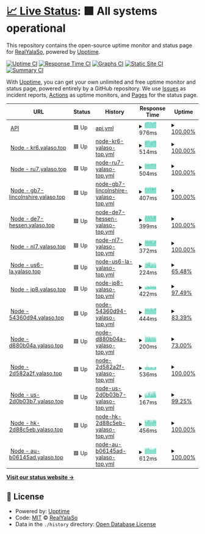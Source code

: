 # [📈 Live Status](https://status.yalaso.top): <!--live status--> **🟩 All systems operational**

This repository contains the open-source uptime monitor and status page for [RealYalaSo](https://status.yalaso.top), powered by [Upptime](https://github.com/upptime/upptime).

[![Uptime CI](https://github.com/RealYalaSo/status/workflows/Uptime%20CI/badge.svg)](https://github.com/RealYalaSo/status/actions?query=workflow%3A%22Uptime+CI%22)
[![Response Time CI](https://github.com/RealYalaSo/status/workflows/Response%20Time%20CI/badge.svg)](https://github.com/RealYalaSo/status/actions?query=workflow%3A%22Response+Time+CI%22)
[![Graphs CI](https://github.com/RealYalaSo/status/workflows/Graphs%20CI/badge.svg)](https://github.com/RealYalaSo/status/actions?query=workflow%3A%22Graphs+CI%22)
[![Static Site CI](https://github.com/RealYalaSo/status/workflows/Static%20Site%20CI/badge.svg)](https://github.com/RealYalaSo/status/actions?query=workflow%3A%22Static+Site+CI%22)
[![Summary CI](https://github.com/RealYalaSo/status/workflows/Summary%20CI/badge.svg)](https://github.com/RealYalaSo/status/actions?query=workflow%3A%22Summary+CI%22)

With [Upptime](https://upptime.js.org), you can get your own unlimited and free uptime monitor and status page, powered entirely by a GitHub repository. We use [Issues](https://github.com/RealYalaSo/status/issues) as incident reports, [Actions](https://github.com/RealYalaSo/status/actions) as uptime monitors, and [Pages](https://status.yalaso.top) for the status page.

<!--start: status pages-->
<!-- This summary is generated by Upptime (https://github.com/upptime/upptime) -->
<!-- Do not edit this manually, your changes will be overwritten -->
<!-- prettier-ignore -->
| URL | Status | History | Response Time | Uptime |
| --- | ------ | ------- | ------------- | ------ |
| <img alt="" src="https://favicons.githubusercontent.com/api.yalaso.top" height="13"> [API](https://api.yalaso.top/api/v1/ping) | 🟩 Up | [api.yml](https://github.com/superrr-vpn/status/commits/HEAD/history/api.yml) | <details><summary><img alt="Response time graph" src="./graphs/api/response-time-week.png" height="20"> 976ms</summary><br><a href="https://status.yalaso.top/history/api"><img alt="Response time 1001" src="https://img.shields.io/endpoint?url=https%3A%2F%2Fraw.githubusercontent.com%2Fsuperrr-vpn%2Fstatus%2FHEAD%2Fapi%2Fapi%2Fresponse-time.json"></a><br><a href="https://status.yalaso.top/history/api"><img alt="24-hour response time 1031" src="https://img.shields.io/endpoint?url=https%3A%2F%2Fraw.githubusercontent.com%2Fsuperrr-vpn%2Fstatus%2FHEAD%2Fapi%2Fapi%2Fresponse-time-day.json"></a><br><a href="https://status.yalaso.top/history/api"><img alt="7-day response time 976" src="https://img.shields.io/endpoint?url=https%3A%2F%2Fraw.githubusercontent.com%2Fsuperrr-vpn%2Fstatus%2FHEAD%2Fapi%2Fapi%2Fresponse-time-week.json"></a><br><a href="https://status.yalaso.top/history/api"><img alt="30-day response time 1001" src="https://img.shields.io/endpoint?url=https%3A%2F%2Fraw.githubusercontent.com%2Fsuperrr-vpn%2Fstatus%2FHEAD%2Fapi%2Fapi%2Fresponse-time-month.json"></a><br><a href="https://status.yalaso.top/history/api"><img alt="1-year response time 1001" src="https://img.shields.io/endpoint?url=https%3A%2F%2Fraw.githubusercontent.com%2Fsuperrr-vpn%2Fstatus%2FHEAD%2Fapi%2Fapi%2Fresponse-time-year.json"></a></details> | <details><summary><a href="https://status.yalaso.top/history/api">100.00%</a></summary><a href="https://status.yalaso.top/history/api"><img alt="All-time uptime 99.96%" src="https://img.shields.io/endpoint?url=https%3A%2F%2Fraw.githubusercontent.com%2Fsuperrr-vpn%2Fstatus%2FHEAD%2Fapi%2Fapi%2Fuptime.json"></a><br><a href="https://status.yalaso.top/history/api"><img alt="24-hour uptime 100.00%" src="https://img.shields.io/endpoint?url=https%3A%2F%2Fraw.githubusercontent.com%2Fsuperrr-vpn%2Fstatus%2FHEAD%2Fapi%2Fapi%2Fuptime-day.json"></a><br><a href="https://status.yalaso.top/history/api"><img alt="7-day uptime 100.00%" src="https://img.shields.io/endpoint?url=https%3A%2F%2Fraw.githubusercontent.com%2Fsuperrr-vpn%2Fstatus%2FHEAD%2Fapi%2Fapi%2Fuptime-week.json"></a><br><a href="https://status.yalaso.top/history/api"><img alt="30-day uptime 100.00%" src="https://img.shields.io/endpoint?url=https%3A%2F%2Fraw.githubusercontent.com%2Fsuperrr-vpn%2Fstatus%2FHEAD%2Fapi%2Fapi%2Fuptime-month.json"></a><br><a href="https://status.yalaso.top/history/api"><img alt="1-year uptime 99.96%" src="https://img.shields.io/endpoint?url=https%3A%2F%2Fraw.githubusercontent.com%2Fsuperrr-vpn%2Fstatus%2FHEAD%2Fapi%2Fapi%2Fuptime-year.json"></a></details>
| <img alt="" src="https://favicons.githubusercontent.com/kr6.yalaso.top" height="13"> [Node - kr6.yalaso.top](http://kr6.yalaso.top/api/v1/ping) | 🟩 Up | [node-kr6-yalaso-top.yml](https://github.com/superrr-vpn/status/commits/HEAD/history/node-kr6-yalaso-top.yml) | <details><summary><img alt="Response time graph" src="./graphs/node-kr6-yalaso-top/response-time-week.png" height="20"> 514ms</summary><br><a href="https://status.yalaso.top/history/node-kr6-yalaso-top"><img alt="Response time 543" src="https://img.shields.io/endpoint?url=https%3A%2F%2Fraw.githubusercontent.com%2Fsuperrr-vpn%2Fstatus%2FHEAD%2Fapi%2Fnode-kr6-yalaso-top%2Fresponse-time.json"></a><br><a href="https://status.yalaso.top/history/node-kr6-yalaso-top"><img alt="24-hour response time 524" src="https://img.shields.io/endpoint?url=https%3A%2F%2Fraw.githubusercontent.com%2Fsuperrr-vpn%2Fstatus%2FHEAD%2Fapi%2Fnode-kr6-yalaso-top%2Fresponse-time-day.json"></a><br><a href="https://status.yalaso.top/history/node-kr6-yalaso-top"><img alt="7-day response time 514" src="https://img.shields.io/endpoint?url=https%3A%2F%2Fraw.githubusercontent.com%2Fsuperrr-vpn%2Fstatus%2FHEAD%2Fapi%2Fnode-kr6-yalaso-top%2Fresponse-time-week.json"></a><br><a href="https://status.yalaso.top/history/node-kr6-yalaso-top"><img alt="30-day response time 531" src="https://img.shields.io/endpoint?url=https%3A%2F%2Fraw.githubusercontent.com%2Fsuperrr-vpn%2Fstatus%2FHEAD%2Fapi%2Fnode-kr6-yalaso-top%2Fresponse-time-month.json"></a><br><a href="https://status.yalaso.top/history/node-kr6-yalaso-top"><img alt="1-year response time 543" src="https://img.shields.io/endpoint?url=https%3A%2F%2Fraw.githubusercontent.com%2Fsuperrr-vpn%2Fstatus%2FHEAD%2Fapi%2Fnode-kr6-yalaso-top%2Fresponse-time-year.json"></a></details> | <details><summary><a href="https://status.yalaso.top/history/node-kr6-yalaso-top">100.00%</a></summary><a href="https://status.yalaso.top/history/node-kr6-yalaso-top"><img alt="All-time uptime 99.98%" src="https://img.shields.io/endpoint?url=https%3A%2F%2Fraw.githubusercontent.com%2Fsuperrr-vpn%2Fstatus%2FHEAD%2Fapi%2Fnode-kr6-yalaso-top%2Fuptime.json"></a><br><a href="https://status.yalaso.top/history/node-kr6-yalaso-top"><img alt="24-hour uptime 100.00%" src="https://img.shields.io/endpoint?url=https%3A%2F%2Fraw.githubusercontent.com%2Fsuperrr-vpn%2Fstatus%2FHEAD%2Fapi%2Fnode-kr6-yalaso-top%2Fuptime-day.json"></a><br><a href="https://status.yalaso.top/history/node-kr6-yalaso-top"><img alt="7-day uptime 100.00%" src="https://img.shields.io/endpoint?url=https%3A%2F%2Fraw.githubusercontent.com%2Fsuperrr-vpn%2Fstatus%2FHEAD%2Fapi%2Fnode-kr6-yalaso-top%2Fuptime-week.json"></a><br><a href="https://status.yalaso.top/history/node-kr6-yalaso-top"><img alt="30-day uptime 100.00%" src="https://img.shields.io/endpoint?url=https%3A%2F%2Fraw.githubusercontent.com%2Fsuperrr-vpn%2Fstatus%2FHEAD%2Fapi%2Fnode-kr6-yalaso-top%2Fuptime-month.json"></a><br><a href="https://status.yalaso.top/history/node-kr6-yalaso-top"><img alt="1-year uptime 99.98%" src="https://img.shields.io/endpoint?url=https%3A%2F%2Fraw.githubusercontent.com%2Fsuperrr-vpn%2Fstatus%2FHEAD%2Fapi%2Fnode-kr6-yalaso-top%2Fuptime-year.json"></a></details>
| <img alt="" src="https://favicons.githubusercontent.com/ru7.yalaso.top" height="13"> [Node - ru7.yalaso.top](http://ru7.yalaso.top/api/v1/ping) | 🟩 Up | [node-ru7-yalaso-top.yml](https://github.com/superrr-vpn/status/commits/HEAD/history/node-ru7-yalaso-top.yml) | <details><summary><img alt="Response time graph" src="./graphs/node-ru7-yalaso-top/response-time-week.png" height="20"> 504ms</summary><br><a href="https://status.yalaso.top/history/node-ru7-yalaso-top"><img alt="Response time 508" src="https://img.shields.io/endpoint?url=https%3A%2F%2Fraw.githubusercontent.com%2Fsuperrr-vpn%2Fstatus%2FHEAD%2Fapi%2Fnode-ru7-yalaso-top%2Fresponse-time.json"></a><br><a href="https://status.yalaso.top/history/node-ru7-yalaso-top"><img alt="24-hour response time 506" src="https://img.shields.io/endpoint?url=https%3A%2F%2Fraw.githubusercontent.com%2Fsuperrr-vpn%2Fstatus%2FHEAD%2Fapi%2Fnode-ru7-yalaso-top%2Fresponse-time-day.json"></a><br><a href="https://status.yalaso.top/history/node-ru7-yalaso-top"><img alt="7-day response time 504" src="https://img.shields.io/endpoint?url=https%3A%2F%2Fraw.githubusercontent.com%2Fsuperrr-vpn%2Fstatus%2FHEAD%2Fapi%2Fnode-ru7-yalaso-top%2Fresponse-time-week.json"></a><br><a href="https://status.yalaso.top/history/node-ru7-yalaso-top"><img alt="30-day response time 509" src="https://img.shields.io/endpoint?url=https%3A%2F%2Fraw.githubusercontent.com%2Fsuperrr-vpn%2Fstatus%2FHEAD%2Fapi%2Fnode-ru7-yalaso-top%2Fresponse-time-month.json"></a><br><a href="https://status.yalaso.top/history/node-ru7-yalaso-top"><img alt="1-year response time 508" src="https://img.shields.io/endpoint?url=https%3A%2F%2Fraw.githubusercontent.com%2Fsuperrr-vpn%2Fstatus%2FHEAD%2Fapi%2Fnode-ru7-yalaso-top%2Fresponse-time-year.json"></a></details> | <details><summary><a href="https://status.yalaso.top/history/node-ru7-yalaso-top">100.00%</a></summary><a href="https://status.yalaso.top/history/node-ru7-yalaso-top"><img alt="All-time uptime 99.62%" src="https://img.shields.io/endpoint?url=https%3A%2F%2Fraw.githubusercontent.com%2Fsuperrr-vpn%2Fstatus%2FHEAD%2Fapi%2Fnode-ru7-yalaso-top%2Fuptime.json"></a><br><a href="https://status.yalaso.top/history/node-ru7-yalaso-top"><img alt="24-hour uptime 100.00%" src="https://img.shields.io/endpoint?url=https%3A%2F%2Fraw.githubusercontent.com%2Fsuperrr-vpn%2Fstatus%2FHEAD%2Fapi%2Fnode-ru7-yalaso-top%2Fuptime-day.json"></a><br><a href="https://status.yalaso.top/history/node-ru7-yalaso-top"><img alt="7-day uptime 100.00%" src="https://img.shields.io/endpoint?url=https%3A%2F%2Fraw.githubusercontent.com%2Fsuperrr-vpn%2Fstatus%2FHEAD%2Fapi%2Fnode-ru7-yalaso-top%2Fuptime-week.json"></a><br><a href="https://status.yalaso.top/history/node-ru7-yalaso-top"><img alt="30-day uptime 99.95%" src="https://img.shields.io/endpoint?url=https%3A%2F%2Fraw.githubusercontent.com%2Fsuperrr-vpn%2Fstatus%2FHEAD%2Fapi%2Fnode-ru7-yalaso-top%2Fuptime-month.json"></a><br><a href="https://status.yalaso.top/history/node-ru7-yalaso-top"><img alt="1-year uptime 99.62%" src="https://img.shields.io/endpoint?url=https%3A%2F%2Fraw.githubusercontent.com%2Fsuperrr-vpn%2Fstatus%2FHEAD%2Fapi%2Fnode-ru7-yalaso-top%2Fuptime-year.json"></a></details>
| <img alt="" src="https://favicons.githubusercontent.com/gb7-lincolnshire.yalaso.top" height="13"> [Node - gb7-lincolnshire.yalaso.top](http://gb7-lincolnshire.yalaso.top/api/v1/ping) | 🟩 Up | [node-gb7-lincolnshire-yalaso-top.yml](https://github.com/superrr-vpn/status/commits/HEAD/history/node-gb7-lincolnshire-yalaso-top.yml) | <details><summary><img alt="Response time graph" src="./graphs/node-gb7-lincolnshire-yalaso-top/response-time-week.png" height="20"> 407ms</summary><br><a href="https://status.yalaso.top/history/node-gb7-lincolnshire-yalaso-top"><img alt="Response time 404" src="https://img.shields.io/endpoint?url=https%3A%2F%2Fraw.githubusercontent.com%2Fsuperrr-vpn%2Fstatus%2FHEAD%2Fapi%2Fnode-gb7-lincolnshire-yalaso-top%2Fresponse-time.json"></a><br><a href="https://status.yalaso.top/history/node-gb7-lincolnshire-yalaso-top"><img alt="24-hour response time 397" src="https://img.shields.io/endpoint?url=https%3A%2F%2Fraw.githubusercontent.com%2Fsuperrr-vpn%2Fstatus%2FHEAD%2Fapi%2Fnode-gb7-lincolnshire-yalaso-top%2Fresponse-time-day.json"></a><br><a href="https://status.yalaso.top/history/node-gb7-lincolnshire-yalaso-top"><img alt="7-day response time 407" src="https://img.shields.io/endpoint?url=https%3A%2F%2Fraw.githubusercontent.com%2Fsuperrr-vpn%2Fstatus%2FHEAD%2Fapi%2Fnode-gb7-lincolnshire-yalaso-top%2Fresponse-time-week.json"></a><br><a href="https://status.yalaso.top/history/node-gb7-lincolnshire-yalaso-top"><img alt="30-day response time 411" src="https://img.shields.io/endpoint?url=https%3A%2F%2Fraw.githubusercontent.com%2Fsuperrr-vpn%2Fstatus%2FHEAD%2Fapi%2Fnode-gb7-lincolnshire-yalaso-top%2Fresponse-time-month.json"></a><br><a href="https://status.yalaso.top/history/node-gb7-lincolnshire-yalaso-top"><img alt="1-year response time 404" src="https://img.shields.io/endpoint?url=https%3A%2F%2Fraw.githubusercontent.com%2Fsuperrr-vpn%2Fstatus%2FHEAD%2Fapi%2Fnode-gb7-lincolnshire-yalaso-top%2Fresponse-time-year.json"></a></details> | <details><summary><a href="https://status.yalaso.top/history/node-gb7-lincolnshire-yalaso-top">100.00%</a></summary><a href="https://status.yalaso.top/history/node-gb7-lincolnshire-yalaso-top"><img alt="All-time uptime 96.72%" src="https://img.shields.io/endpoint?url=https%3A%2F%2Fraw.githubusercontent.com%2Fsuperrr-vpn%2Fstatus%2FHEAD%2Fapi%2Fnode-gb7-lincolnshire-yalaso-top%2Fuptime.json"></a><br><a href="https://status.yalaso.top/history/node-gb7-lincolnshire-yalaso-top"><img alt="24-hour uptime 100.00%" src="https://img.shields.io/endpoint?url=https%3A%2F%2Fraw.githubusercontent.com%2Fsuperrr-vpn%2Fstatus%2FHEAD%2Fapi%2Fnode-gb7-lincolnshire-yalaso-top%2Fuptime-day.json"></a><br><a href="https://status.yalaso.top/history/node-gb7-lincolnshire-yalaso-top"><img alt="7-day uptime 100.00%" src="https://img.shields.io/endpoint?url=https%3A%2F%2Fraw.githubusercontent.com%2Fsuperrr-vpn%2Fstatus%2FHEAD%2Fapi%2Fnode-gb7-lincolnshire-yalaso-top%2Fuptime-week.json"></a><br><a href="https://status.yalaso.top/history/node-gb7-lincolnshire-yalaso-top"><img alt="30-day uptime 96.16%" src="https://img.shields.io/endpoint?url=https%3A%2F%2Fraw.githubusercontent.com%2Fsuperrr-vpn%2Fstatus%2FHEAD%2Fapi%2Fnode-gb7-lincolnshire-yalaso-top%2Fuptime-month.json"></a><br><a href="https://status.yalaso.top/history/node-gb7-lincolnshire-yalaso-top"><img alt="1-year uptime 96.72%" src="https://img.shields.io/endpoint?url=https%3A%2F%2Fraw.githubusercontent.com%2Fsuperrr-vpn%2Fstatus%2FHEAD%2Fapi%2Fnode-gb7-lincolnshire-yalaso-top%2Fuptime-year.json"></a></details>
| <img alt="" src="https://favicons.githubusercontent.com/de7-hessen.yalaso.top" height="13"> [Node - de7-hessen.yalaso.top](http://de7-hessen.yalaso.top/api/v1/ping) | 🟩 Up | [node-de7-hessen-yalaso-top.yml](https://github.com/superrr-vpn/status/commits/HEAD/history/node-de7-hessen-yalaso-top.yml) | <details><summary><img alt="Response time graph" src="./graphs/node-de7-hessen-yalaso-top/response-time-week.png" height="20"> 399ms</summary><br><a href="https://status.yalaso.top/history/node-de7-hessen-yalaso-top"><img alt="Response time 399" src="https://img.shields.io/endpoint?url=https%3A%2F%2Fraw.githubusercontent.com%2Fsuperrr-vpn%2Fstatus%2FHEAD%2Fapi%2Fnode-de7-hessen-yalaso-top%2Fresponse-time.json"></a><br><a href="https://status.yalaso.top/history/node-de7-hessen-yalaso-top"><img alt="24-hour response time 396" src="https://img.shields.io/endpoint?url=https%3A%2F%2Fraw.githubusercontent.com%2Fsuperrr-vpn%2Fstatus%2FHEAD%2Fapi%2Fnode-de7-hessen-yalaso-top%2Fresponse-time-day.json"></a><br><a href="https://status.yalaso.top/history/node-de7-hessen-yalaso-top"><img alt="7-day response time 399" src="https://img.shields.io/endpoint?url=https%3A%2F%2Fraw.githubusercontent.com%2Fsuperrr-vpn%2Fstatus%2FHEAD%2Fapi%2Fnode-de7-hessen-yalaso-top%2Fresponse-time-week.json"></a><br><a href="https://status.yalaso.top/history/node-de7-hessen-yalaso-top"><img alt="30-day response time 400" src="https://img.shields.io/endpoint?url=https%3A%2F%2Fraw.githubusercontent.com%2Fsuperrr-vpn%2Fstatus%2FHEAD%2Fapi%2Fnode-de7-hessen-yalaso-top%2Fresponse-time-month.json"></a><br><a href="https://status.yalaso.top/history/node-de7-hessen-yalaso-top"><img alt="1-year response time 399" src="https://img.shields.io/endpoint?url=https%3A%2F%2Fraw.githubusercontent.com%2Fsuperrr-vpn%2Fstatus%2FHEAD%2Fapi%2Fnode-de7-hessen-yalaso-top%2Fresponse-time-year.json"></a></details> | <details><summary><a href="https://status.yalaso.top/history/node-de7-hessen-yalaso-top">100.00%</a></summary><a href="https://status.yalaso.top/history/node-de7-hessen-yalaso-top"><img alt="All-time uptime 99.93%" src="https://img.shields.io/endpoint?url=https%3A%2F%2Fraw.githubusercontent.com%2Fsuperrr-vpn%2Fstatus%2FHEAD%2Fapi%2Fnode-de7-hessen-yalaso-top%2Fuptime.json"></a><br><a href="https://status.yalaso.top/history/node-de7-hessen-yalaso-top"><img alt="24-hour uptime 100.00%" src="https://img.shields.io/endpoint?url=https%3A%2F%2Fraw.githubusercontent.com%2Fsuperrr-vpn%2Fstatus%2FHEAD%2Fapi%2Fnode-de7-hessen-yalaso-top%2Fuptime-day.json"></a><br><a href="https://status.yalaso.top/history/node-de7-hessen-yalaso-top"><img alt="7-day uptime 100.00%" src="https://img.shields.io/endpoint?url=https%3A%2F%2Fraw.githubusercontent.com%2Fsuperrr-vpn%2Fstatus%2FHEAD%2Fapi%2Fnode-de7-hessen-yalaso-top%2Fuptime-week.json"></a><br><a href="https://status.yalaso.top/history/node-de7-hessen-yalaso-top"><img alt="30-day uptime 99.87%" src="https://img.shields.io/endpoint?url=https%3A%2F%2Fraw.githubusercontent.com%2Fsuperrr-vpn%2Fstatus%2FHEAD%2Fapi%2Fnode-de7-hessen-yalaso-top%2Fuptime-month.json"></a><br><a href="https://status.yalaso.top/history/node-de7-hessen-yalaso-top"><img alt="1-year uptime 99.93%" src="https://img.shields.io/endpoint?url=https%3A%2F%2Fraw.githubusercontent.com%2Fsuperrr-vpn%2Fstatus%2FHEAD%2Fapi%2Fnode-de7-hessen-yalaso-top%2Fuptime-year.json"></a></details>
| <img alt="" src="https://favicons.githubusercontent.com/nl7.yalaso.top" height="13"> [Node - nl7.yalaso.top](http://nl7.yalaso.top/api/v1/ping) | 🟩 Up | [node-nl7-yalaso-top.yml](https://github.com/superrr-vpn/status/commits/HEAD/history/node-nl7-yalaso-top.yml) | <details><summary><img alt="Response time graph" src="./graphs/node-nl7-yalaso-top/response-time-week.png" height="20"> 372ms</summary><br><a href="https://status.yalaso.top/history/node-nl7-yalaso-top"><img alt="Response time 369" src="https://img.shields.io/endpoint?url=https%3A%2F%2Fraw.githubusercontent.com%2Fsuperrr-vpn%2Fstatus%2FHEAD%2Fapi%2Fnode-nl7-yalaso-top%2Fresponse-time.json"></a><br><a href="https://status.yalaso.top/history/node-nl7-yalaso-top"><img alt="24-hour response time 392" src="https://img.shields.io/endpoint?url=https%3A%2F%2Fraw.githubusercontent.com%2Fsuperrr-vpn%2Fstatus%2FHEAD%2Fapi%2Fnode-nl7-yalaso-top%2Fresponse-time-day.json"></a><br><a href="https://status.yalaso.top/history/node-nl7-yalaso-top"><img alt="7-day response time 372" src="https://img.shields.io/endpoint?url=https%3A%2F%2Fraw.githubusercontent.com%2Fsuperrr-vpn%2Fstatus%2FHEAD%2Fapi%2Fnode-nl7-yalaso-top%2Fresponse-time-week.json"></a><br><a href="https://status.yalaso.top/history/node-nl7-yalaso-top"><img alt="30-day response time 377" src="https://img.shields.io/endpoint?url=https%3A%2F%2Fraw.githubusercontent.com%2Fsuperrr-vpn%2Fstatus%2FHEAD%2Fapi%2Fnode-nl7-yalaso-top%2Fresponse-time-month.json"></a><br><a href="https://status.yalaso.top/history/node-nl7-yalaso-top"><img alt="1-year response time 369" src="https://img.shields.io/endpoint?url=https%3A%2F%2Fraw.githubusercontent.com%2Fsuperrr-vpn%2Fstatus%2FHEAD%2Fapi%2Fnode-nl7-yalaso-top%2Fresponse-time-year.json"></a></details> | <details><summary><a href="https://status.yalaso.top/history/node-nl7-yalaso-top">100.00%</a></summary><a href="https://status.yalaso.top/history/node-nl7-yalaso-top"><img alt="All-time uptime 100.00%" src="https://img.shields.io/endpoint?url=https%3A%2F%2Fraw.githubusercontent.com%2Fsuperrr-vpn%2Fstatus%2FHEAD%2Fapi%2Fnode-nl7-yalaso-top%2Fuptime.json"></a><br><a href="https://status.yalaso.top/history/node-nl7-yalaso-top"><img alt="24-hour uptime 100.00%" src="https://img.shields.io/endpoint?url=https%3A%2F%2Fraw.githubusercontent.com%2Fsuperrr-vpn%2Fstatus%2FHEAD%2Fapi%2Fnode-nl7-yalaso-top%2Fuptime-day.json"></a><br><a href="https://status.yalaso.top/history/node-nl7-yalaso-top"><img alt="7-day uptime 100.00%" src="https://img.shields.io/endpoint?url=https%3A%2F%2Fraw.githubusercontent.com%2Fsuperrr-vpn%2Fstatus%2FHEAD%2Fapi%2Fnode-nl7-yalaso-top%2Fuptime-week.json"></a><br><a href="https://status.yalaso.top/history/node-nl7-yalaso-top"><img alt="30-day uptime 100.00%" src="https://img.shields.io/endpoint?url=https%3A%2F%2Fraw.githubusercontent.com%2Fsuperrr-vpn%2Fstatus%2FHEAD%2Fapi%2Fnode-nl7-yalaso-top%2Fuptime-month.json"></a><br><a href="https://status.yalaso.top/history/node-nl7-yalaso-top"><img alt="1-year uptime 100.00%" src="https://img.shields.io/endpoint?url=https%3A%2F%2Fraw.githubusercontent.com%2Fsuperrr-vpn%2Fstatus%2FHEAD%2Fapi%2Fnode-nl7-yalaso-top%2Fuptime-year.json"></a></details>
| <img alt="" src="https://favicons.githubusercontent.com/us6-la.yalaso.top" height="13"> [Node - us6-la.yalaso.top](http://us6-la.yalaso.top/api/v1/ping) | 🟩 Up | [node-us6-la-yalaso-top.yml](https://github.com/superrr-vpn/status/commits/HEAD/history/node-us6-la-yalaso-top.yml) | <details><summary><img alt="Response time graph" src="./graphs/node-us6-la-yalaso-top/response-time-week.png" height="20"> 224ms</summary><br><a href="https://status.yalaso.top/history/node-us6-la-yalaso-top"><img alt="Response time 204" src="https://img.shields.io/endpoint?url=https%3A%2F%2Fraw.githubusercontent.com%2Fsuperrr-vpn%2Fstatus%2FHEAD%2Fapi%2Fnode-us6-la-yalaso-top%2Fresponse-time.json"></a><br><a href="https://status.yalaso.top/history/node-us6-la-yalaso-top"><img alt="24-hour response time 213" src="https://img.shields.io/endpoint?url=https%3A%2F%2Fraw.githubusercontent.com%2Fsuperrr-vpn%2Fstatus%2FHEAD%2Fapi%2Fnode-us6-la-yalaso-top%2Fresponse-time-day.json"></a><br><a href="https://status.yalaso.top/history/node-us6-la-yalaso-top"><img alt="7-day response time 224" src="https://img.shields.io/endpoint?url=https%3A%2F%2Fraw.githubusercontent.com%2Fsuperrr-vpn%2Fstatus%2FHEAD%2Fapi%2Fnode-us6-la-yalaso-top%2Fresponse-time-week.json"></a><br><a href="https://status.yalaso.top/history/node-us6-la-yalaso-top"><img alt="30-day response time 212" src="https://img.shields.io/endpoint?url=https%3A%2F%2Fraw.githubusercontent.com%2Fsuperrr-vpn%2Fstatus%2FHEAD%2Fapi%2Fnode-us6-la-yalaso-top%2Fresponse-time-month.json"></a><br><a href="https://status.yalaso.top/history/node-us6-la-yalaso-top"><img alt="1-year response time 204" src="https://img.shields.io/endpoint?url=https%3A%2F%2Fraw.githubusercontent.com%2Fsuperrr-vpn%2Fstatus%2FHEAD%2Fapi%2Fnode-us6-la-yalaso-top%2Fresponse-time-year.json"></a></details> | <details><summary><a href="https://status.yalaso.top/history/node-us6-la-yalaso-top">65.48%</a></summary><a href="https://status.yalaso.top/history/node-us6-la-yalaso-top"><img alt="All-time uptime 92.80%" src="https://img.shields.io/endpoint?url=https%3A%2F%2Fraw.githubusercontent.com%2Fsuperrr-vpn%2Fstatus%2FHEAD%2Fapi%2Fnode-us6-la-yalaso-top%2Fuptime.json"></a><br><a href="https://status.yalaso.top/history/node-us6-la-yalaso-top"><img alt="24-hour uptime 67.04%" src="https://img.shields.io/endpoint?url=https%3A%2F%2Fraw.githubusercontent.com%2Fsuperrr-vpn%2Fstatus%2FHEAD%2Fapi%2Fnode-us6-la-yalaso-top%2Fuptime-day.json"></a><br><a href="https://status.yalaso.top/history/node-us6-la-yalaso-top"><img alt="7-day uptime 65.48%" src="https://img.shields.io/endpoint?url=https%3A%2F%2Fraw.githubusercontent.com%2Fsuperrr-vpn%2Fstatus%2FHEAD%2Fapi%2Fnode-us6-la-yalaso-top%2Fuptime-week.json"></a><br><a href="https://status.yalaso.top/history/node-us6-la-yalaso-top"><img alt="30-day uptime 88.62%" src="https://img.shields.io/endpoint?url=https%3A%2F%2Fraw.githubusercontent.com%2Fsuperrr-vpn%2Fstatus%2FHEAD%2Fapi%2Fnode-us6-la-yalaso-top%2Fuptime-month.json"></a><br><a href="https://status.yalaso.top/history/node-us6-la-yalaso-top"><img alt="1-year uptime 92.80%" src="https://img.shields.io/endpoint?url=https%3A%2F%2Fraw.githubusercontent.com%2Fsuperrr-vpn%2Fstatus%2FHEAD%2Fapi%2Fnode-us6-la-yalaso-top%2Fuptime-year.json"></a></details>
| <img alt="" src="https://favicons.githubusercontent.com/jp8.yalaso.top" height="13"> [Node - jp8.yalaso.top](http://jp8.yalaso.top/api/v1/ping) | 🟩 Up | [node-jp8-yalaso-top.yml](https://github.com/superrr-vpn/status/commits/HEAD/history/node-jp8-yalaso-top.yml) | <details><summary><img alt="Response time graph" src="./graphs/node-jp8-yalaso-top/response-time-week.png" height="20"> 422ms</summary><br><a href="https://status.yalaso.top/history/node-jp8-yalaso-top"><img alt="Response time 398" src="https://img.shields.io/endpoint?url=https%3A%2F%2Fraw.githubusercontent.com%2Fsuperrr-vpn%2Fstatus%2FHEAD%2Fapi%2Fnode-jp8-yalaso-top%2Fresponse-time.json"></a><br><a href="https://status.yalaso.top/history/node-jp8-yalaso-top"><img alt="24-hour response time 417" src="https://img.shields.io/endpoint?url=https%3A%2F%2Fraw.githubusercontent.com%2Fsuperrr-vpn%2Fstatus%2FHEAD%2Fapi%2Fnode-jp8-yalaso-top%2Fresponse-time-day.json"></a><br><a href="https://status.yalaso.top/history/node-jp8-yalaso-top"><img alt="7-day response time 422" src="https://img.shields.io/endpoint?url=https%3A%2F%2Fraw.githubusercontent.com%2Fsuperrr-vpn%2Fstatus%2FHEAD%2Fapi%2Fnode-jp8-yalaso-top%2Fresponse-time-week.json"></a><br><a href="https://status.yalaso.top/history/node-jp8-yalaso-top"><img alt="30-day response time 405" src="https://img.shields.io/endpoint?url=https%3A%2F%2Fraw.githubusercontent.com%2Fsuperrr-vpn%2Fstatus%2FHEAD%2Fapi%2Fnode-jp8-yalaso-top%2Fresponse-time-month.json"></a><br><a href="https://status.yalaso.top/history/node-jp8-yalaso-top"><img alt="1-year response time 398" src="https://img.shields.io/endpoint?url=https%3A%2F%2Fraw.githubusercontent.com%2Fsuperrr-vpn%2Fstatus%2FHEAD%2Fapi%2Fnode-jp8-yalaso-top%2Fresponse-time-year.json"></a></details> | <details><summary><a href="https://status.yalaso.top/history/node-jp8-yalaso-top">97.49%</a></summary><a href="https://status.yalaso.top/history/node-jp8-yalaso-top"><img alt="All-time uptime 97.41%" src="https://img.shields.io/endpoint?url=https%3A%2F%2Fraw.githubusercontent.com%2Fsuperrr-vpn%2Fstatus%2FHEAD%2Fapi%2Fnode-jp8-yalaso-top%2Fuptime.json"></a><br><a href="https://status.yalaso.top/history/node-jp8-yalaso-top"><img alt="24-hour uptime 100.00%" src="https://img.shields.io/endpoint?url=https%3A%2F%2Fraw.githubusercontent.com%2Fsuperrr-vpn%2Fstatus%2FHEAD%2Fapi%2Fnode-jp8-yalaso-top%2Fuptime-day.json"></a><br><a href="https://status.yalaso.top/history/node-jp8-yalaso-top"><img alt="7-day uptime 97.49%" src="https://img.shields.io/endpoint?url=https%3A%2F%2Fraw.githubusercontent.com%2Fsuperrr-vpn%2Fstatus%2FHEAD%2Fapi%2Fnode-jp8-yalaso-top%2Fuptime-week.json"></a><br><a href="https://status.yalaso.top/history/node-jp8-yalaso-top"><img alt="30-day uptime 95.82%" src="https://img.shields.io/endpoint?url=https%3A%2F%2Fraw.githubusercontent.com%2Fsuperrr-vpn%2Fstatus%2FHEAD%2Fapi%2Fnode-jp8-yalaso-top%2Fuptime-month.json"></a><br><a href="https://status.yalaso.top/history/node-jp8-yalaso-top"><img alt="1-year uptime 97.41%" src="https://img.shields.io/endpoint?url=https%3A%2F%2Fraw.githubusercontent.com%2Fsuperrr-vpn%2Fstatus%2FHEAD%2Fapi%2Fnode-jp8-yalaso-top%2Fuptime-year.json"></a></details>
| <img alt="" src="https://favicons.githubusercontent.com/54360d94.yalaso.top" height="13"> [Node - 54360d94.yalaso.top](http://54360d94.yalaso.top/api/v1/ping) | 🟩 Up | [node-54360d94-yalaso-top.yml](https://github.com/superrr-vpn/status/commits/HEAD/history/node-54360d94-yalaso-top.yml) | <details><summary><img alt="Response time graph" src="./graphs/node-54360d94-yalaso-top/response-time-week.png" height="20"> 444ms</summary><br><a href="https://status.yalaso.top/history/node-54360d94-yalaso-top"><img alt="Response time 444" src="https://img.shields.io/endpoint?url=https%3A%2F%2Fraw.githubusercontent.com%2Fsuperrr-vpn%2Fstatus%2FHEAD%2Fapi%2Fnode-54360d94-yalaso-top%2Fresponse-time.json"></a><br><a href="https://status.yalaso.top/history/node-54360d94-yalaso-top"><img alt="24-hour response time 488" src="https://img.shields.io/endpoint?url=https%3A%2F%2Fraw.githubusercontent.com%2Fsuperrr-vpn%2Fstatus%2FHEAD%2Fapi%2Fnode-54360d94-yalaso-top%2Fresponse-time-day.json"></a><br><a href="https://status.yalaso.top/history/node-54360d94-yalaso-top"><img alt="7-day response time 444" src="https://img.shields.io/endpoint?url=https%3A%2F%2Fraw.githubusercontent.com%2Fsuperrr-vpn%2Fstatus%2FHEAD%2Fapi%2Fnode-54360d94-yalaso-top%2Fresponse-time-week.json"></a><br><a href="https://status.yalaso.top/history/node-54360d94-yalaso-top"><img alt="30-day response time 450" src="https://img.shields.io/endpoint?url=https%3A%2F%2Fraw.githubusercontent.com%2Fsuperrr-vpn%2Fstatus%2FHEAD%2Fapi%2Fnode-54360d94-yalaso-top%2Fresponse-time-month.json"></a><br><a href="https://status.yalaso.top/history/node-54360d94-yalaso-top"><img alt="1-year response time 444" src="https://img.shields.io/endpoint?url=https%3A%2F%2Fraw.githubusercontent.com%2Fsuperrr-vpn%2Fstatus%2FHEAD%2Fapi%2Fnode-54360d94-yalaso-top%2Fresponse-time-year.json"></a></details> | <details><summary><a href="https://status.yalaso.top/history/node-54360d94-yalaso-top">83.39%</a></summary><a href="https://status.yalaso.top/history/node-54360d94-yalaso-top"><img alt="All-time uptime 93.99%" src="https://img.shields.io/endpoint?url=https%3A%2F%2Fraw.githubusercontent.com%2Fsuperrr-vpn%2Fstatus%2FHEAD%2Fapi%2Fnode-54360d94-yalaso-top%2Fuptime.json"></a><br><a href="https://status.yalaso.top/history/node-54360d94-yalaso-top"><img alt="24-hour uptime 76.41%" src="https://img.shields.io/endpoint?url=https%3A%2F%2Fraw.githubusercontent.com%2Fsuperrr-vpn%2Fstatus%2FHEAD%2Fapi%2Fnode-54360d94-yalaso-top%2Fuptime-day.json"></a><br><a href="https://status.yalaso.top/history/node-54360d94-yalaso-top"><img alt="7-day uptime 83.39%" src="https://img.shields.io/endpoint?url=https%3A%2F%2Fraw.githubusercontent.com%2Fsuperrr-vpn%2Fstatus%2FHEAD%2Fapi%2Fnode-54360d94-yalaso-top%2Fuptime-week.json"></a><br><a href="https://status.yalaso.top/history/node-54360d94-yalaso-top"><img alt="30-day uptime 92.72%" src="https://img.shields.io/endpoint?url=https%3A%2F%2Fraw.githubusercontent.com%2Fsuperrr-vpn%2Fstatus%2FHEAD%2Fapi%2Fnode-54360d94-yalaso-top%2Fuptime-month.json"></a><br><a href="https://status.yalaso.top/history/node-54360d94-yalaso-top"><img alt="1-year uptime 93.99%" src="https://img.shields.io/endpoint?url=https%3A%2F%2Fraw.githubusercontent.com%2Fsuperrr-vpn%2Fstatus%2FHEAD%2Fapi%2Fnode-54360d94-yalaso-top%2Fuptime-year.json"></a></details>
| <img alt="" src="https://favicons.githubusercontent.com/d880b04a.yalaso.top" height="13"> [Node - d880b04a.yalaso.top](http://d880b04a.yalaso.top/api/v1/ping) | 🟩 Up | [node-d880b04a-yalaso-top.yml](https://github.com/superrr-vpn/status/commits/HEAD/history/node-d880b04a-yalaso-top.yml) | <details><summary><img alt="Response time graph" src="./graphs/node-d880b04a-yalaso-top/response-time-week.png" height="20"> 200ms</summary><br><a href="https://status.yalaso.top/history/node-d880b04a-yalaso-top"><img alt="Response time 182" src="https://img.shields.io/endpoint?url=https%3A%2F%2Fraw.githubusercontent.com%2Fsuperrr-vpn%2Fstatus%2FHEAD%2Fapi%2Fnode-d880b04a-yalaso-top%2Fresponse-time.json"></a><br><a href="https://status.yalaso.top/history/node-d880b04a-yalaso-top"><img alt="24-hour response time 184" src="https://img.shields.io/endpoint?url=https%3A%2F%2Fraw.githubusercontent.com%2Fsuperrr-vpn%2Fstatus%2FHEAD%2Fapi%2Fnode-d880b04a-yalaso-top%2Fresponse-time-day.json"></a><br><a href="https://status.yalaso.top/history/node-d880b04a-yalaso-top"><img alt="7-day response time 200" src="https://img.shields.io/endpoint?url=https%3A%2F%2Fraw.githubusercontent.com%2Fsuperrr-vpn%2Fstatus%2FHEAD%2Fapi%2Fnode-d880b04a-yalaso-top%2Fresponse-time-week.json"></a><br><a href="https://status.yalaso.top/history/node-d880b04a-yalaso-top"><img alt="30-day response time 188" src="https://img.shields.io/endpoint?url=https%3A%2F%2Fraw.githubusercontent.com%2Fsuperrr-vpn%2Fstatus%2FHEAD%2Fapi%2Fnode-d880b04a-yalaso-top%2Fresponse-time-month.json"></a><br><a href="https://status.yalaso.top/history/node-d880b04a-yalaso-top"><img alt="1-year response time 182" src="https://img.shields.io/endpoint?url=https%3A%2F%2Fraw.githubusercontent.com%2Fsuperrr-vpn%2Fstatus%2FHEAD%2Fapi%2Fnode-d880b04a-yalaso-top%2Fresponse-time-year.json"></a></details> | <details><summary><a href="https://status.yalaso.top/history/node-d880b04a-yalaso-top">73.00%</a></summary><a href="https://status.yalaso.top/history/node-d880b04a-yalaso-top"><img alt="All-time uptime 91.55%" src="https://img.shields.io/endpoint?url=https%3A%2F%2Fraw.githubusercontent.com%2Fsuperrr-vpn%2Fstatus%2FHEAD%2Fapi%2Fnode-d880b04a-yalaso-top%2Fuptime.json"></a><br><a href="https://status.yalaso.top/history/node-d880b04a-yalaso-top"><img alt="24-hour uptime 67.05%" src="https://img.shields.io/endpoint?url=https%3A%2F%2Fraw.githubusercontent.com%2Fsuperrr-vpn%2Fstatus%2FHEAD%2Fapi%2Fnode-d880b04a-yalaso-top%2Fuptime-day.json"></a><br><a href="https://status.yalaso.top/history/node-d880b04a-yalaso-top"><img alt="7-day uptime 73.00%" src="https://img.shields.io/endpoint?url=https%3A%2F%2Fraw.githubusercontent.com%2Fsuperrr-vpn%2Fstatus%2FHEAD%2Fapi%2Fnode-d880b04a-yalaso-top%2Fuptime-week.json"></a><br><a href="https://status.yalaso.top/history/node-d880b04a-yalaso-top"><img alt="30-day uptime 87.41%" src="https://img.shields.io/endpoint?url=https%3A%2F%2Fraw.githubusercontent.com%2Fsuperrr-vpn%2Fstatus%2FHEAD%2Fapi%2Fnode-d880b04a-yalaso-top%2Fuptime-month.json"></a><br><a href="https://status.yalaso.top/history/node-d880b04a-yalaso-top"><img alt="1-year uptime 91.55%" src="https://img.shields.io/endpoint?url=https%3A%2F%2Fraw.githubusercontent.com%2Fsuperrr-vpn%2Fstatus%2FHEAD%2Fapi%2Fnode-d880b04a-yalaso-top%2Fuptime-year.json"></a></details>
| <img alt="" src="https://favicons.githubusercontent.com/2d582a2f.yalaso.top" height="13"> [Node - 2d582a2f.yalaso.top](http://2d582a2f.yalaso.top/api/v1/ping) | 🟩 Up | [node-2d582a2f-yalaso-top.yml](https://github.com/superrr-vpn/status/commits/HEAD/history/node-2d582a2f-yalaso-top.yml) | <details><summary><img alt="Response time graph" src="./graphs/node-2d582a2f-yalaso-top/response-time-week.png" height="20"> 536ms</summary><br><a href="https://status.yalaso.top/history/node-2d582a2f-yalaso-top"><img alt="Response time 520" src="https://img.shields.io/endpoint?url=https%3A%2F%2Fraw.githubusercontent.com%2Fsuperrr-vpn%2Fstatus%2FHEAD%2Fapi%2Fnode-2d582a2f-yalaso-top%2Fresponse-time.json"></a><br><a href="https://status.yalaso.top/history/node-2d582a2f-yalaso-top"><img alt="24-hour response time 557" src="https://img.shields.io/endpoint?url=https%3A%2F%2Fraw.githubusercontent.com%2Fsuperrr-vpn%2Fstatus%2FHEAD%2Fapi%2Fnode-2d582a2f-yalaso-top%2Fresponse-time-day.json"></a><br><a href="https://status.yalaso.top/history/node-2d582a2f-yalaso-top"><img alt="7-day response time 536" src="https://img.shields.io/endpoint?url=https%3A%2F%2Fraw.githubusercontent.com%2Fsuperrr-vpn%2Fstatus%2FHEAD%2Fapi%2Fnode-2d582a2f-yalaso-top%2Fresponse-time-week.json"></a><br><a href="https://status.yalaso.top/history/node-2d582a2f-yalaso-top"><img alt="30-day response time 522" src="https://img.shields.io/endpoint?url=https%3A%2F%2Fraw.githubusercontent.com%2Fsuperrr-vpn%2Fstatus%2FHEAD%2Fapi%2Fnode-2d582a2f-yalaso-top%2Fresponse-time-month.json"></a><br><a href="https://status.yalaso.top/history/node-2d582a2f-yalaso-top"><img alt="1-year response time 520" src="https://img.shields.io/endpoint?url=https%3A%2F%2Fraw.githubusercontent.com%2Fsuperrr-vpn%2Fstatus%2FHEAD%2Fapi%2Fnode-2d582a2f-yalaso-top%2Fresponse-time-year.json"></a></details> | <details><summary><a href="https://status.yalaso.top/history/node-2d582a2f-yalaso-top">100.00%</a></summary><a href="https://status.yalaso.top/history/node-2d582a2f-yalaso-top"><img alt="All-time uptime 98.05%" src="https://img.shields.io/endpoint?url=https%3A%2F%2Fraw.githubusercontent.com%2Fsuperrr-vpn%2Fstatus%2FHEAD%2Fapi%2Fnode-2d582a2f-yalaso-top%2Fuptime.json"></a><br><a href="https://status.yalaso.top/history/node-2d582a2f-yalaso-top"><img alt="24-hour uptime 100.00%" src="https://img.shields.io/endpoint?url=https%3A%2F%2Fraw.githubusercontent.com%2Fsuperrr-vpn%2Fstatus%2FHEAD%2Fapi%2Fnode-2d582a2f-yalaso-top%2Fuptime-day.json"></a><br><a href="https://status.yalaso.top/history/node-2d582a2f-yalaso-top"><img alt="7-day uptime 100.00%" src="https://img.shields.io/endpoint?url=https%3A%2F%2Fraw.githubusercontent.com%2Fsuperrr-vpn%2Fstatus%2FHEAD%2Fapi%2Fnode-2d582a2f-yalaso-top%2Fuptime-week.json"></a><br><a href="https://status.yalaso.top/history/node-2d582a2f-yalaso-top"><img alt="30-day uptime 100.00%" src="https://img.shields.io/endpoint?url=https%3A%2F%2Fraw.githubusercontent.com%2Fsuperrr-vpn%2Fstatus%2FHEAD%2Fapi%2Fnode-2d582a2f-yalaso-top%2Fuptime-month.json"></a><br><a href="https://status.yalaso.top/history/node-2d582a2f-yalaso-top"><img alt="1-year uptime 98.05%" src="https://img.shields.io/endpoint?url=https%3A%2F%2Fraw.githubusercontent.com%2Fsuperrr-vpn%2Fstatus%2FHEAD%2Fapi%2Fnode-2d582a2f-yalaso-top%2Fuptime-year.json"></a></details>
| <img alt="" src="https://favicons.githubusercontent.com/us-2d0b03b7.yalaso.top" height="13"> [Node - us-2d0b03b7.yalaso.top](http://us-2d0b03b7.yalaso.top/api/v1/ping) | 🟩 Up | [node-us-2d0b03b7-yalaso-top.yml](https://github.com/superrr-vpn/status/commits/HEAD/history/node-us-2d0b03b7-yalaso-top.yml) | <details><summary><img alt="Response time graph" src="./graphs/node-us-2d0b03b7-yalaso-top/response-time-week.png" height="20"> 167ms</summary><br><a href="https://status.yalaso.top/history/node-us-2d0b03b7-yalaso-top"><img alt="Response time 176" src="https://img.shields.io/endpoint?url=https%3A%2F%2Fraw.githubusercontent.com%2Fsuperrr-vpn%2Fstatus%2FHEAD%2Fapi%2Fnode-us-2d0b03b7-yalaso-top%2Fresponse-time.json"></a><br><a href="https://status.yalaso.top/history/node-us-2d0b03b7-yalaso-top"><img alt="24-hour response time 175" src="https://img.shields.io/endpoint?url=https%3A%2F%2Fraw.githubusercontent.com%2Fsuperrr-vpn%2Fstatus%2FHEAD%2Fapi%2Fnode-us-2d0b03b7-yalaso-top%2Fresponse-time-day.json"></a><br><a href="https://status.yalaso.top/history/node-us-2d0b03b7-yalaso-top"><img alt="7-day response time 167" src="https://img.shields.io/endpoint?url=https%3A%2F%2Fraw.githubusercontent.com%2Fsuperrr-vpn%2Fstatus%2FHEAD%2Fapi%2Fnode-us-2d0b03b7-yalaso-top%2Fresponse-time-week.json"></a><br><a href="https://status.yalaso.top/history/node-us-2d0b03b7-yalaso-top"><img alt="30-day response time 175" src="https://img.shields.io/endpoint?url=https%3A%2F%2Fraw.githubusercontent.com%2Fsuperrr-vpn%2Fstatus%2FHEAD%2Fapi%2Fnode-us-2d0b03b7-yalaso-top%2Fresponse-time-month.json"></a><br><a href="https://status.yalaso.top/history/node-us-2d0b03b7-yalaso-top"><img alt="1-year response time 176" src="https://img.shields.io/endpoint?url=https%3A%2F%2Fraw.githubusercontent.com%2Fsuperrr-vpn%2Fstatus%2FHEAD%2Fapi%2Fnode-us-2d0b03b7-yalaso-top%2Fresponse-time-year.json"></a></details> | <details><summary><a href="https://status.yalaso.top/history/node-us-2d0b03b7-yalaso-top">99.25%</a></summary><a href="https://status.yalaso.top/history/node-us-2d0b03b7-yalaso-top"><img alt="All-time uptime 99.77%" src="https://img.shields.io/endpoint?url=https%3A%2F%2Fraw.githubusercontent.com%2Fsuperrr-vpn%2Fstatus%2FHEAD%2Fapi%2Fnode-us-2d0b03b7-yalaso-top%2Fuptime.json"></a><br><a href="https://status.yalaso.top/history/node-us-2d0b03b7-yalaso-top"><img alt="24-hour uptime 100.00%" src="https://img.shields.io/endpoint?url=https%3A%2F%2Fraw.githubusercontent.com%2Fsuperrr-vpn%2Fstatus%2FHEAD%2Fapi%2Fnode-us-2d0b03b7-yalaso-top%2Fuptime-day.json"></a><br><a href="https://status.yalaso.top/history/node-us-2d0b03b7-yalaso-top"><img alt="7-day uptime 99.25%" src="https://img.shields.io/endpoint?url=https%3A%2F%2Fraw.githubusercontent.com%2Fsuperrr-vpn%2Fstatus%2FHEAD%2Fapi%2Fnode-us-2d0b03b7-yalaso-top%2Fuptime-week.json"></a><br><a href="https://status.yalaso.top/history/node-us-2d0b03b7-yalaso-top"><img alt="30-day uptime 99.83%" src="https://img.shields.io/endpoint?url=https%3A%2F%2Fraw.githubusercontent.com%2Fsuperrr-vpn%2Fstatus%2FHEAD%2Fapi%2Fnode-us-2d0b03b7-yalaso-top%2Fuptime-month.json"></a><br><a href="https://status.yalaso.top/history/node-us-2d0b03b7-yalaso-top"><img alt="1-year uptime 99.77%" src="https://img.shields.io/endpoint?url=https%3A%2F%2Fraw.githubusercontent.com%2Fsuperrr-vpn%2Fstatus%2FHEAD%2Fapi%2Fnode-us-2d0b03b7-yalaso-top%2Fuptime-year.json"></a></details>
| <img alt="" src="https://favicons.githubusercontent.com/hk-2d88c5eb.yalaso.top" height="13"> [Node - hk-2d88c5eb.yalaso.top](http://hk-2d88c5eb.yalaso.top/api/v1/ping) | 🟩 Up | [node-hk-2d88c5eb-yalaso-top.yml](https://github.com/superrr-vpn/status/commits/HEAD/history/node-hk-2d88c5eb-yalaso-top.yml) | <details><summary><img alt="Response time graph" src="./graphs/node-hk-2d88c5eb-yalaso-top/response-time-week.png" height="20"> 456ms</summary><br><a href="https://status.yalaso.top/history/node-hk-2d88c5eb-yalaso-top"><img alt="Response time 453" src="https://img.shields.io/endpoint?url=https%3A%2F%2Fraw.githubusercontent.com%2Fsuperrr-vpn%2Fstatus%2FHEAD%2Fapi%2Fnode-hk-2d88c5eb-yalaso-top%2Fresponse-time.json"></a><br><a href="https://status.yalaso.top/history/node-hk-2d88c5eb-yalaso-top"><img alt="24-hour response time 460" src="https://img.shields.io/endpoint?url=https%3A%2F%2Fraw.githubusercontent.com%2Fsuperrr-vpn%2Fstatus%2FHEAD%2Fapi%2Fnode-hk-2d88c5eb-yalaso-top%2Fresponse-time-day.json"></a><br><a href="https://status.yalaso.top/history/node-hk-2d88c5eb-yalaso-top"><img alt="7-day response time 456" src="https://img.shields.io/endpoint?url=https%3A%2F%2Fraw.githubusercontent.com%2Fsuperrr-vpn%2Fstatus%2FHEAD%2Fapi%2Fnode-hk-2d88c5eb-yalaso-top%2Fresponse-time-week.json"></a><br><a href="https://status.yalaso.top/history/node-hk-2d88c5eb-yalaso-top"><img alt="30-day response time 455" src="https://img.shields.io/endpoint?url=https%3A%2F%2Fraw.githubusercontent.com%2Fsuperrr-vpn%2Fstatus%2FHEAD%2Fapi%2Fnode-hk-2d88c5eb-yalaso-top%2Fresponse-time-month.json"></a><br><a href="https://status.yalaso.top/history/node-hk-2d88c5eb-yalaso-top"><img alt="1-year response time 453" src="https://img.shields.io/endpoint?url=https%3A%2F%2Fraw.githubusercontent.com%2Fsuperrr-vpn%2Fstatus%2FHEAD%2Fapi%2Fnode-hk-2d88c5eb-yalaso-top%2Fresponse-time-year.json"></a></details> | <details><summary><a href="https://status.yalaso.top/history/node-hk-2d88c5eb-yalaso-top">100.00%</a></summary><a href="https://status.yalaso.top/history/node-hk-2d88c5eb-yalaso-top"><img alt="All-time uptime 100.00%" src="https://img.shields.io/endpoint?url=https%3A%2F%2Fraw.githubusercontent.com%2Fsuperrr-vpn%2Fstatus%2FHEAD%2Fapi%2Fnode-hk-2d88c5eb-yalaso-top%2Fuptime.json"></a><br><a href="https://status.yalaso.top/history/node-hk-2d88c5eb-yalaso-top"><img alt="24-hour uptime 100.00%" src="https://img.shields.io/endpoint?url=https%3A%2F%2Fraw.githubusercontent.com%2Fsuperrr-vpn%2Fstatus%2FHEAD%2Fapi%2Fnode-hk-2d88c5eb-yalaso-top%2Fuptime-day.json"></a><br><a href="https://status.yalaso.top/history/node-hk-2d88c5eb-yalaso-top"><img alt="7-day uptime 100.00%" src="https://img.shields.io/endpoint?url=https%3A%2F%2Fraw.githubusercontent.com%2Fsuperrr-vpn%2Fstatus%2FHEAD%2Fapi%2Fnode-hk-2d88c5eb-yalaso-top%2Fuptime-week.json"></a><br><a href="https://status.yalaso.top/history/node-hk-2d88c5eb-yalaso-top"><img alt="30-day uptime 100.00%" src="https://img.shields.io/endpoint?url=https%3A%2F%2Fraw.githubusercontent.com%2Fsuperrr-vpn%2Fstatus%2FHEAD%2Fapi%2Fnode-hk-2d88c5eb-yalaso-top%2Fuptime-month.json"></a><br><a href="https://status.yalaso.top/history/node-hk-2d88c5eb-yalaso-top"><img alt="1-year uptime 100.00%" src="https://img.shields.io/endpoint?url=https%3A%2F%2Fraw.githubusercontent.com%2Fsuperrr-vpn%2Fstatus%2FHEAD%2Fapi%2Fnode-hk-2d88c5eb-yalaso-top%2Fuptime-year.json"></a></details>
| <img alt="" src="https://favicons.githubusercontent.com/au-b06145ad.yalaso.top" height="13"> [Node - au-b06145ad.yalaso.top](http://au-b06145ad.yalaso.top/api/v1/ping) | 🟩 Up | [node-au-b06145ad-yalaso-top.yml](https://github.com/superrr-vpn/status/commits/HEAD/history/node-au-b06145ad-yalaso-top.yml) | <details><summary><img alt="Response time graph" src="./graphs/node-au-b06145ad-yalaso-top/response-time-week.png" height="20"> 612ms</summary><br><a href="https://status.yalaso.top/history/node-au-b06145ad-yalaso-top"><img alt="Response time 615" src="https://img.shields.io/endpoint?url=https%3A%2F%2Fraw.githubusercontent.com%2Fsuperrr-vpn%2Fstatus%2FHEAD%2Fapi%2Fnode-au-b06145ad-yalaso-top%2Fresponse-time.json"></a><br><a href="https://status.yalaso.top/history/node-au-b06145ad-yalaso-top"><img alt="24-hour response time 630" src="https://img.shields.io/endpoint?url=https%3A%2F%2Fraw.githubusercontent.com%2Fsuperrr-vpn%2Fstatus%2FHEAD%2Fapi%2Fnode-au-b06145ad-yalaso-top%2Fresponse-time-day.json"></a><br><a href="https://status.yalaso.top/history/node-au-b06145ad-yalaso-top"><img alt="7-day response time 612" src="https://img.shields.io/endpoint?url=https%3A%2F%2Fraw.githubusercontent.com%2Fsuperrr-vpn%2Fstatus%2FHEAD%2Fapi%2Fnode-au-b06145ad-yalaso-top%2Fresponse-time-week.json"></a><br><a href="https://status.yalaso.top/history/node-au-b06145ad-yalaso-top"><img alt="30-day response time 614" src="https://img.shields.io/endpoint?url=https%3A%2F%2Fraw.githubusercontent.com%2Fsuperrr-vpn%2Fstatus%2FHEAD%2Fapi%2Fnode-au-b06145ad-yalaso-top%2Fresponse-time-month.json"></a><br><a href="https://status.yalaso.top/history/node-au-b06145ad-yalaso-top"><img alt="1-year response time 615" src="https://img.shields.io/endpoint?url=https%3A%2F%2Fraw.githubusercontent.com%2Fsuperrr-vpn%2Fstatus%2FHEAD%2Fapi%2Fnode-au-b06145ad-yalaso-top%2Fresponse-time-year.json"></a></details> | <details><summary><a href="https://status.yalaso.top/history/node-au-b06145ad-yalaso-top">100.00%</a></summary><a href="https://status.yalaso.top/history/node-au-b06145ad-yalaso-top"><img alt="All-time uptime 100.00%" src="https://img.shields.io/endpoint?url=https%3A%2F%2Fraw.githubusercontent.com%2Fsuperrr-vpn%2Fstatus%2FHEAD%2Fapi%2Fnode-au-b06145ad-yalaso-top%2Fuptime.json"></a><br><a href="https://status.yalaso.top/history/node-au-b06145ad-yalaso-top"><img alt="24-hour uptime 100.00%" src="https://img.shields.io/endpoint?url=https%3A%2F%2Fraw.githubusercontent.com%2Fsuperrr-vpn%2Fstatus%2FHEAD%2Fapi%2Fnode-au-b06145ad-yalaso-top%2Fuptime-day.json"></a><br><a href="https://status.yalaso.top/history/node-au-b06145ad-yalaso-top"><img alt="7-day uptime 100.00%" src="https://img.shields.io/endpoint?url=https%3A%2F%2Fraw.githubusercontent.com%2Fsuperrr-vpn%2Fstatus%2FHEAD%2Fapi%2Fnode-au-b06145ad-yalaso-top%2Fuptime-week.json"></a><br><a href="https://status.yalaso.top/history/node-au-b06145ad-yalaso-top"><img alt="30-day uptime 100.00%" src="https://img.shields.io/endpoint?url=https%3A%2F%2Fraw.githubusercontent.com%2Fsuperrr-vpn%2Fstatus%2FHEAD%2Fapi%2Fnode-au-b06145ad-yalaso-top%2Fuptime-month.json"></a><br><a href="https://status.yalaso.top/history/node-au-b06145ad-yalaso-top"><img alt="1-year uptime 100.00%" src="https://img.shields.io/endpoint?url=https%3A%2F%2Fraw.githubusercontent.com%2Fsuperrr-vpn%2Fstatus%2FHEAD%2Fapi%2Fnode-au-b06145ad-yalaso-top%2Fuptime-year.json"></a></details>

<!--end: status pages-->

[**Visit our status website →**](https://status.yalaso.top)

## 📄 License

- Powered by: [Upptime](https://github.com/upptime/upptime)
- Code: [MIT](./LICENSE) © [RealYalaSo](https://status.yalaso.top)
- Data in the `./history` directory: [Open Database License](https://opendatacommons.org/licenses/odbl/1-0/)
